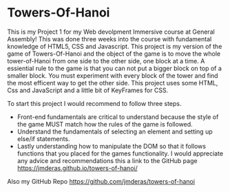 # Towers-Of-Hanoi
This is my Project 1 for my Web devolpment Immersive course at General Assembly! This was done three weeks into the course with fundamental knowledge of HTML5, CSS and Javascript. 
This project is my version of the game of Towers-Of-Hanoi and the object of the game is to move the whole tower-of-Hanoi from one side to the other side, one block at a time. A essiential rule to the game is that you can not put a bigger block on top of a smaller block.
    You must experiment with every block of the tower and find the most efficent way to get the other side.
This project uses some HTML, Css and JavaScript and a little bit of KeyFrames for CSS.

To start this project I would recommend to follow three steps.
- Front-end fundamentals are critical to understand because the style of the game MUST match how the rules of the game is followed.
- Understand the fundamentals of selecting an element and setting up else/if statements.
- Lastly understanding how to manipulate the DOM so that it follows functions that you placed for the games functionality.
I would appreciate any advice and recommendations this a link to the GitHub page https://jmderas.github.io/towers-of-hanoi/

Also my GitHub Repo
https://github.com/jmderas/towers-of-hanoi
